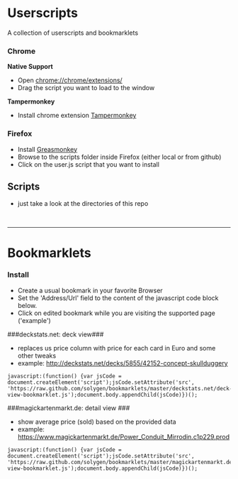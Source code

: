 # Userscripts #
A collection of userscripts and bookmarklets

### Chrome ###


**Native Support**

* Open [chrome://chrome/extensions/](chrome://chrome/extensions/)
* Drag the script you want to load to the window
 

**Tampermonkey**

* Install chrome extension [Tampermonkey](https://chrome.google.com/webstore/detail/tampermonkey/dhdgffkkebhmkfjojejmpbldmpobfkfo)


### Firefox ###
* Install [Greasmonkey](https://addons.mozilla.org/en-US/firefox/addon/greasemonkey/)
* Browse to the scripts folder inside Firefox (either local or from github)
* Click on the user.js script that you want to install

## Scripts ##
* just take a look at the directories of this repo


<br>
<hr>


# Bookmarklets #

### Install ###
* Create a usual bookmark in your favorite Browser 
* Set the 'Address/Url' field to the content of the javascript code block below.
* Click on edited bookmark while you are visiting the supported page ('example')

###deckstats.net: deck view###

+ replaces us price column with price for each card in Euro and some other tweaks
+ example: http://deckstats.net/decks/5855/42152-concept-skullduggery

```
javascript:(function() {var jsCode = document.createElement('script');jsCode.setAttribute('src', 'https://raw.github.com/solygen/bookmarklets/master/deckstats.net/deck-view-bookmarklet.js');document.body.appendChild(jsCode)})();
```

###magickartenmarkt.de: detail view ###
+ show average price (sold) based on the provided data
+ example: https://www.magickartenmarkt.de/Power_Conduit_Mirrodin.c1p229.prod

```
javascript:(function() {var jsCode = document.createElement('script');jsCode.setAttribute('src', 'https://raw.github.com/solygen/bookmarklets/master/magickartenmarkt.de/detail-view-bookmarklet.js');document.body.appendChild(jsCode)})();
```
